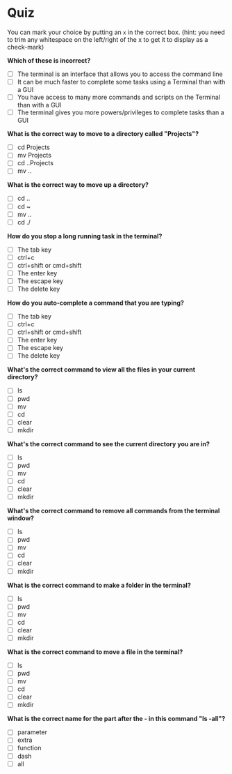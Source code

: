 # Quiz

You can mark your choice by putting an `x` in the correct box. (hint: you need to trim any whitespace on the left/right of the x to get it to display as a check-mark)

**Which of these is incorrect?**

- [ ] The terminal is an interface that allows you to access the command line
- [ ] It can be much faster to complete some tasks using a Terminal than with a GUI
- [ ] You have access to many more commands and scripts on the Terminal than with a GUI
- [ ] The terminal gives you more powers/privileges to complete tasks than a GUI

**What is the correct way to move to a directory called "Projects"?**

- [ ] cd Projects
- [ ] mv Projects
- [ ] cd ..Projects
- [ ] mv ..

**What is the correct way to move up a directory?**

- [ ] cd ..
- [ ] cd ~
- [ ] mv ..
- [ ] cd ./

**How do you stop a long running task in the terminal?**

- [ ] The tab key
- [ ] ctrl+c
- [ ] ctrl+shift or cmd+shift
- [ ] The enter key
- [ ] The escape key
- [ ] The delete key

**How do you auto-complete a command that you are typing?**

- [ ] The tab key
- [ ] ctrl+c
- [ ] ctrl+shift or cmd+shift
- [ ] The enter key
- [ ] The escape key
- [ ] The delete key

**What's the correct command to view all the files in your current directory?**

- [ ] ls
- [ ] pwd
- [ ] mv
- [ ] cd
- [ ] clear
- [ ] mkdir

**What's the correct command to see the current directory you are in?**

- [ ] ls
- [ ] pwd
- [ ] mv
- [ ] cd
- [ ] clear
- [ ] mkdir

**What's the correct command to remove all commands from the terminal window?**

- [ ] ls
- [ ] pwd
- [ ] mv
- [ ] cd
- [ ] clear
- [ ] mkdir

**What is the correct command to make a folder in the terminal?**

- [ ] ls
- [ ] pwd
- [ ] mv
- [ ] cd
- [ ] clear
- [ ] mkdir

**What is the correct command to move a file in the terminal?**

- [ ] ls
- [ ] pwd
- [ ] mv
- [ ] cd
- [ ] clear
- [ ] mkdir

**What is the correct name for the part after the - in this command "ls -all"?**

- [ ] parameter
- [ ] extra
- [ ] function
- [ ] dash
- [ ] all

